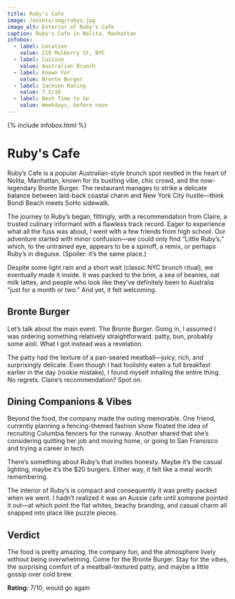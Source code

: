 ```yaml
---
title: Ruby's Cafe
image: /assets/img/rubys.jpg
image_alt: Exterior of Ruby's Cafe
caption: Ruby's Cafe in Nolita, Manhattan
infobox:
  - label: Location
    value: 219 Mulberry St, NYC
  - label: Cuisine
    value: Australian Brunch
  - label: Known For
    value: Bronte Burger
  - label: Jackson Rating
    value: 7.2/10
  - label: Best Time to Go
    value: Weekdays, before noon
---
```


{% include infobox.html %}

# Ruby's Cafe

Ruby’s Cafe is a popular Australian-style brunch spot nestled in the heart of Nolita, Manhattan, known for its bustling vibe, chic crowd, and the now-legendary Bronte Burger. The restaurant manages to strike a delicate balance between laid-back coastal charm and New York City hustle—think Bondi Beach meets SoHo sidewalk.

The journey to Ruby’s began, fittingly, with a recommendation from Claire, a trusted culinary informant with a flawless track record. Eager to experience what all the fuss was about, I went with a few friends from high school. Our adventure started with minor confusion—we could only find “Little Ruby’s,” which, to the untrained eye, appears to be a spinoff, a remix, or perhaps Ruby’s in disguise. (Spoiler: it’s the same place.)

Despite some light rain and a short wait (classic NYC brunch ritual), we eventually made it inside. It was packed to the brim, a sea of beanies, oat milk lattes, and people who look like they’ve definitely been to Australia “just for a month or two.” And yet, it felt welcoming.

## Bronte Burger

Let’s talk about the main event. The Bronte Burger. Going in, I assumed I was ordering something relatively straightforward: patty, bun, probably some aioli. What I got instead was a revelation.

The patty had the texture of a pan-seared meatball—juicy, rich, and surprisingly delicate. Even though I had foolishly eaten a full breakfast earlier in the day (rookie mistake), I found myself inhaling the entire thing. No regrets. Claire’s recommendation? Spot on. 

## Dining Companions & Vibes

Beyond the food, the company made the outing memorable. One friend, currently planning a fencing-themed fashion show floated the idea of recruiting Columbia fencers for the runway. Another shared that she’s considering quitting her job and moving home, or going to San Fransisco and trying a career in tech. 

There’s something about Ruby’s that invites honesty. Maybe it’s the casual lighting, maybe it’s the $20 burgers. Either way, it felt like a meal worth remembering.

The interior of Ruby’s is compact and consequently it was pretty packed when we went. I hadn’t realized it was an Aussie cafe until someone pointed it out—at which point the flat whites, beachy branding, and casual charm all snapped into place like puzzle pieces.

## Verdict

The food is pretty amazing, the company fun, and the atmosphere lively without being overwhelming. Come for the Bronte Burger. Stay for the vibes, the surprising comfort of a meatball-textured patty, and maybe a little gossip over cold brew.

**Rating:** 7/10, would go again

